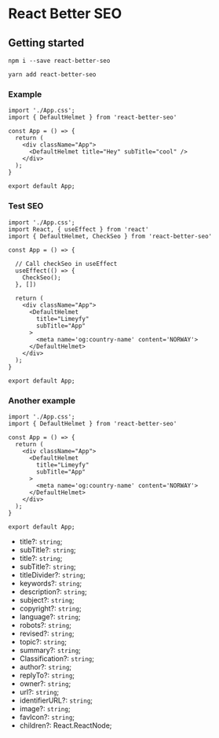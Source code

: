 # React Better SEO

## Getting started

```terminal
npm i --save react-better-seo

yarn add react-better-seo
```

### Example

```tsx
import './App.css';
import { DefaultHelmet } from 'react-better-seo'

const App = () => {
  return (
    <div className="App">
      <DefaultHelmet title="Hey" subTitle="cool" />
    </div>
  );
}

export default App;
```

### Test SEO

```tsx
import './App.css';
import React, { useEffect } from 'react'
import { DefaultHelmet, CheckSeo } from 'react-better-seo'

const App = () => {

  // Call checkSeo in useEffect
  useEffect(() => {
    CheckSeo();
  }, [])

  return (
    <div className="App">
      <DefaultHelmet
        title="Limeyfy"
        subTitle="App"
      >
        <meta name='og:country-name' content='NORWAY'>
      </DefaultHelmet>
    </div>
  );
}

export default App;
```

### Another example

```tsx
import './App.css';
import { DefaultHelmet } from 'react-better-seo'

const App = () => {
  return (
    <div className="App">
      <DefaultHelmet
        title="Limeyfy"
        subTitle="App"
      >
        <meta name='og:country-name' content='NORWAY'>
      </DefaultHelmet>
    </div>
  );
}

export default App;
```

- title?: <code>string</code>;
- subTitle?: <code>string</code>;
- title?: <code>string</code>;
- subTitle?: <code>string</code>;
- titleDivider?: <code>string</code>;
- keywords?: <code>string</code>;
- description?: <code>string</code>;
- subject?: <code>string</code>;
- copyright?: <code>string</code>;
- language?: <code>string</code>;
- robots?: <code>string</code>;
- revised?: <code>string</code>;
- topic?: <code>string</code>;
- summary?: <code>string</code>;
- Classification?: <code>string</code>;
- author?: <code>string</code>;
- replyTo?: <code>string</code>;
- owner?: <code>string</code>;
- url?: <code>string</code>;
- identifierURL?: <code>string</code>;
- image?: <code>string</code>;
- favIcon?: <code>string</code>;
- children?: React.ReactNode;
